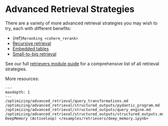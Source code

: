# Advanced Retrieval Strategies

There are a variety of more advanced retrieval strategies you may wish to try, each with different benefits:

- {ref}`Reranking <cohere_rerank>`
- [Recursive retrieval](/examples/query_engine/pdf_tables/recursive_retriever.ipynb)
- [Embedded tables](/examples/query_engine/sec_tables/tesla_10q_table.ipynb)
- [Small-to-big retrieval](/examples/node_postprocessor/MetadataReplacementDemo.ipynb)

See our full [retrievers module guide](/module_guides/querying/retriever/retrievers.md) for a comprehensive list of all retrieval strategies.

More resources:

```{toctree}
---
maxdepth: 1
---
/optimizing/advanced_retrieval/query_transformations.md
/optimizing/advanced_retrieval/structured_outputs/pydantic_program.md
/optimizing/advanced_retrieval/structured_outputs/query_engine.md
/optimizing/advanced_retrieval/structured_outputs/structured_outputs.md
DeepMemory (Activeloop) </examples/retrievers/deep_memory.ipynb>
```
